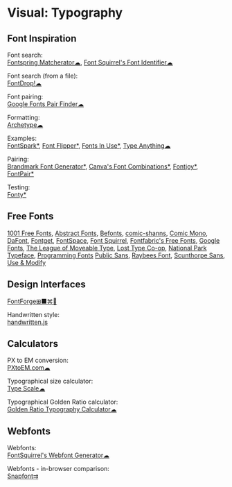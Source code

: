 # Visual: Typography

## Font Inspiration

Font search:  
[Fontspring Matcherator☁](https://www.fontspring.com/matcherator),
[Font Squirrel's Font Identifier☁](https://www.fontsquirrel.com/matcherator)

Font search (from a file):  
[FontDrop!☁](https://fontdrop.info/)

Font pairing:  
[Google Fonts Pair Finder☁](https://10015.io/tools/google-fonts-pair-finder)

Formatting:  
[Archetype☁](https://archetypeapp.com)

Examples:  
[FontSpark*](https://fontspark.app/), [Font Flipper*](https://fontflipper.com/upload), [Fonts In Use*](https://fontsinuse.com/),
[Type Anything☁](https://app.typeanything.io/)

Pairing:  
[Brandmark Font Generator*](https://brandmark.io/font-generator/),
[Canva's Font Combinations*](https://www.canva.com/font-combinations/),
[Fontjoy*](https://fontjoy.com/),
[FontPair*](https://fontpair.co/)

Testing:  
[Fonty*](https://fonty.dizoo.bg/)

## Free Fonts

[1001 Free Fonts](https://www.1001freefonts.com/),
[Abstract Fonts](http://www.abstractfonts.com/),
[Befonts](https://befonts.com/),
[comic-shanns](https://github.com/shannpersand/comic-shanns), [Comic Mono](https://dtinth.github.io/comic-mono-font/),
[DaFont](https://www.dafont.com/),
[Fontget](https://www.fontget.com/), [FontSpace](https://www.fontspace.com/), [Font Squirrel](https://www.fontsquirrel.com/), [Fontfabric's Free Fonts](https://www.fontfabric.com/free-fonts/),
[Google Fonts](https://fonts.google.com/),
[The League of Moveable Type](https://www.theleagueofmoveabletype.com/), [Lost Type Co-op](http://www.losttype.com/browse/),
[National Park Typeface](https://nationalparktypeface.com/),
[Programming Fonts](https://www.programmingfonts.org/)
[Public Sans](https://public-sans.digital.gov/),
[Raybees Font](https://vole.wtf/raybees-font/),
[Scunthorpe Sans](https://vole.wtf/scunthorpe-sans/),
[Use & Modify](http://usemodify.com/)

## Design Interfaces

[FontForge⊞■⌘🐧](https://fontforge.github.io/)

Handwritten style:  
[handwritten.js](https://alias-rahil.github.io/handwritten.js/)

## Calculators

PX to EM conversion:  
[PXtoEM.com☁](http://pxtoem.com/)

Typographical size calculator:  
[Type Scale☁](https://type-scale.com/)

Typographical Golden Ratio calculator:  
[Golden Ratio Typography Calculator☁](https://grtcalculator.com/)

## Webfonts

Webfonts:  
[FontSquirrel's Webfont Generator☁](https://www.fontsquirrel.com/tools/webfont-generator)

Webfonts - in-browser comparison:  
[Snapfont⇉](https://getsnapfont.com/)
